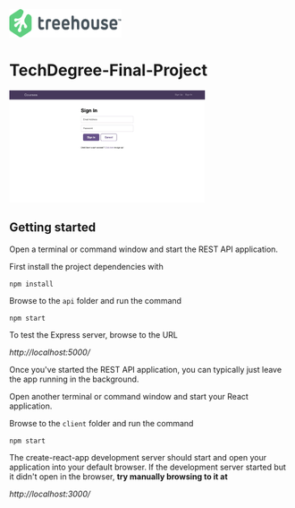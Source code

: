 <img src='readme-images/treehouse.png' width='200' height='50' alt='treehouse logo'/>


# TechDegree-Final-Project

<img src='readme-images/login.jpeg' width='350' height='200' alt='project preview'/>


## Getting started 

Open a terminal or command window and start the REST API application.

First install the project dependencies with 

```
npm install
```

Browse to the `api` folder and run the command 

```
npm start
```

To test the Express server, browse to the URL 

*http://localhost:5000/*

Once you've started the REST API application, you can typically just leave the app running in the background.

Open another terminal or command window and start your React application.

Browse to the `client` folder and run the command 

```
npm start
```

The create-react-app development server should start and open your application into your default browser. If the development server started but it didn't open in the browser, **try manually browsing to it at**
        
*http://localhost:3000/*